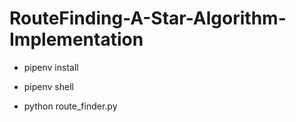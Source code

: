 # RouteFinding-A-Star-Algorithm-Implementation


- pipenv install


- pipenv shell


- python route_finder.py
